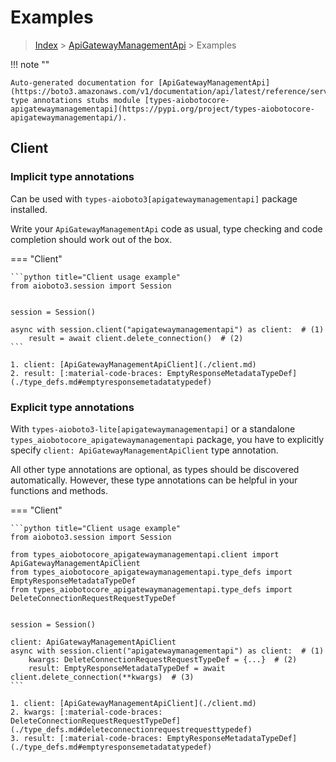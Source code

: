 # Examples

> [Index](../README.md) > [ApiGatewayManagementApi](./README.md) > Examples

!!! note ""

    Auto-generated documentation for [ApiGatewayManagementApi](https://boto3.amazonaws.com/v1/documentation/api/latest/reference/services/apigatewaymanagementapi.html#ApiGatewayManagementApi)
    type annotations stubs module [types-aiobotocore-apigatewaymanagementapi](https://pypi.org/project/types-aiobotocore-apigatewaymanagementapi/).

## Client

### Implicit type annotations

Can be used with `types-aioboto3[apigatewaymanagementapi]` package installed.

Write your `ApiGatewayManagementApi` code as usual,
type checking and code completion should work out of the box.



=== "Client"

    ```python title="Client usage example"
    from aioboto3.session import Session


    session = Session()

    async with session.client("apigatewaymanagementapi") as client:  # (1)
        result = await client.delete_connection()  # (2)
    ```

    1. client: [ApiGatewayManagementApiClient](./client.md)
    2. result: [:material-code-braces: EmptyResponseMetadataTypeDef](./type_defs.md#emptyresponsemetadatatypedef) 






### Explicit type annotations

With `types-aioboto3-lite[apigatewaymanagementapi]`
or a standalone `types_aiobotocore_apigatewaymanagementapi` package, you have to explicitly specify
`client: ApiGatewayManagementApiClient` type annotation.

All other type annotations are optional, as types should be discovered automatically.
However, these type annotations can be helpful in your functions and methods.


=== "Client"

    ```python title="Client usage example"
    from aioboto3.session import Session

    from types_aiobotocore_apigatewaymanagementapi.client import ApiGatewayManagementApiClient
    from types_aiobotocore_apigatewaymanagementapi.type_defs import EmptyResponseMetadataTypeDef
    from types_aiobotocore_apigatewaymanagementapi.type_defs import DeleteConnectionRequestRequestTypeDef


    session = Session()

    client: ApiGatewayManagementApiClient
    async with session.client("apigatewaymanagementapi") as client:  # (1)
        kwargs: DeleteConnectionRequestRequestTypeDef = {...}  # (2)
        result: EmptyResponseMetadataTypeDef = await client.delete_connection(**kwargs)  # (3)
    ```

    1. client: [ApiGatewayManagementApiClient](./client.md)
    2. kwargs: [:material-code-braces: DeleteConnectionRequestRequestTypeDef](./type_defs.md#deleteconnectionrequestrequesttypedef) 
    3. result: [:material-code-braces: EmptyResponseMetadataTypeDef](./type_defs.md#emptyresponsemetadatatypedef) 






